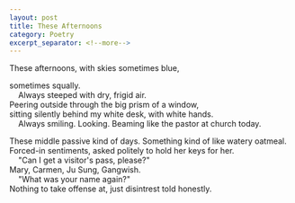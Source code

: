 ```yaml
---
layout: post
title: These Afternoons
category: Poetry
excerpt_separator: <!--more-->
---
```

These afternoons, with skies sometimes blue,<br/> 
<!--more-->
sometimes squally.<br/>
  &nbsp;&nbsp;&nbsp;&nbsp;Always steeped with dry, frigid air.<br/>
Peering outside through the big prism of a window,<br/>
sitting silently behind my white desk, with white hands.<br/>
  &nbsp;&nbsp;&nbsp;&nbsp;Always smiling. Looking. Beaming like the pastor at church today.<br/>

These middle passive kind of days. Something kind of like watery oatmeal.<br/>
Forced-in sentiments, asked politely to hold her keys for her.<br/>
  &nbsp;&nbsp;&nbsp;&nbsp;"Can I get a visitor's pass, please?"<br/>
Mary, Carmen, Ju Sung, Gangwish.<br/>
  &nbsp;&nbsp;&nbsp;&nbsp;"What was your name again?"<br/>
Nothing to take offense at, just disintrest told honestly.<br/>
